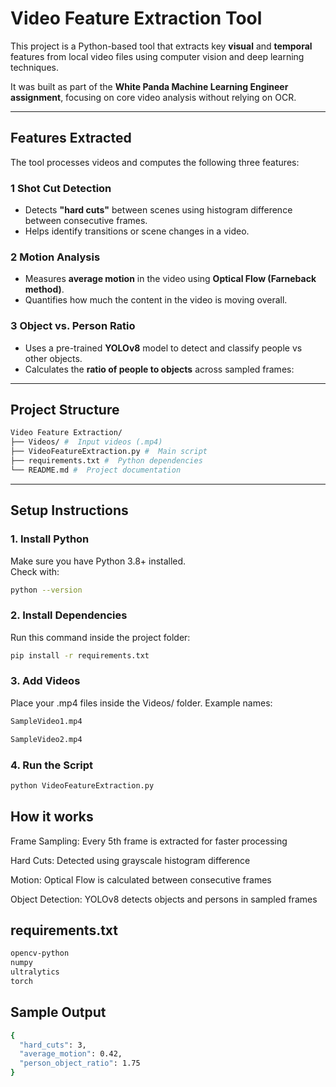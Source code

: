 #  Video Feature Extraction Tool 

This project is a Python-based tool that extracts key **visual** and **temporal** features from local video files using computer vision and deep learning techniques.

It was built as part of the **White Panda Machine Learning Engineer assignment**, focusing on core video analysis without relying on OCR.

---

##  Features Extracted

The tool processes videos and computes the following three features:

### 1 Shot Cut Detection
- Detects **"hard cuts"** between scenes using histogram difference between consecutive frames.
- Helps identify transitions or scene changes in a video.

### 2 Motion Analysis
- Measures **average motion** in the video using **Optical Flow (Farneback method)**.
- Quantifies how much the content in the video is moving overall.

### 3 Object vs. Person Ratio
- Uses a pre-trained **YOLOv8** model to detect and classify people vs other objects.
- Calculates the **ratio of people to objects** across sampled frames:



---

##  Project Structure
```bash
Video Feature Extraction/  
├── Videos/ #  Input videos (.mp4)  
├── VideoFeatureExtraction.py #  Main script    
├── requirements.txt #  Python dependencies    
└── README.md #  Project documentation
```
---

##  Setup Instructions

### 1. Install Python
Make sure you have Python 3.8+ installed.  
Check with:
```bash
python --version
```

### 2. Install Dependencies
Run this command inside the project folder:
```bash
pip install -r requirements.txt
```

### 3. Add Videos
Place your .mp4 files inside the Videos/ folder. Example names:
```bash
SampleVideo1.mp4

SampleVideo2.mp4
```
### 4. Run the Script
```bash
python VideoFeatureExtraction.py
```

## How it works
Frame Sampling: Every 5th frame is extracted for faster processing

Hard Cuts: Detected using grayscale histogram difference

Motion: Optical Flow is calculated between consecutive frames

Object Detection: YOLOv8 detects objects and persons in sampled frames

## requirements.txt
```bash
opencv-python
numpy
ultralytics
torch
```

## Sample Output
```bash
{
  "hard_cuts": 3,
  "average_motion": 0.42,
  "person_object_ratio": 1.75
}
```
